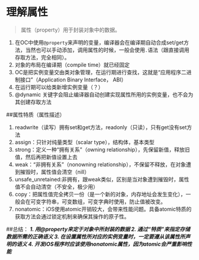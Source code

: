 # 理解属性
> 属性（property）用于封装对象中的数据。

1. 在OC中使用`@property`来声明的变量，编译器会在编译期自动合成set/get方法，当然也可以手动添加，调用属性的时候，一般会使用`.`语法（跟直接调用存取方法，完全相同）。
2. 对象的布局在编译期（compile time）就已经固定
3. OC是把实例变量交由类对象管理，在运行期进行查找，这就是“应用程序二进制接口”（Application Binary Interface， ABI）
4. 在运行期可以给类新增实例变量（？）
5. @dynamic 关键字会阻止编译器自动创建实现属性所用的实例变量，也不会为其创建存取方法

##属性特质（属性描述）
1. readwrite（读写）拥有set和get方法，readonly（只读），只有get没有set方法
2. assign：只针对纯量类型（scalar type），结构体，基本类型
3. strong：定义一种“拥有关系”（owning relationship），先保留新值，释放旧值，然后再把新值设置上去
4. weak：“非拥有关系”（nonowning relationship），不保留不释放，在对象遭到摧毁时，属性值会清空（nill）
5. unsafe_unretained:非拥有，跟weak类似，区别是当对象遭到摧毁时，属性值不会自动清空（不安全，极少用）
6. copy：把属性值完全拷贝一份（是一个新的对象，内存地址会发生变化），一般会在可变字符串，可变数组，可变字典时使用，防止值被改变。
7. nonatomic：iOS使用atomic开销较大，会带来性能问题。具备atomic特质的获取方法会通过锁定机制来确保其操作的原子性。

##总结：
***1. 用@property来定于对象中所封装的数据
2. 通过“特质”来指定存储数据所需的正确语义
3. 在设置属性所对应的实例变量时，一定要遵从该属性所声明的语义
4. 开发iOS程序时应该使用nonatomic属性，因为atomic会严重影响性能***


